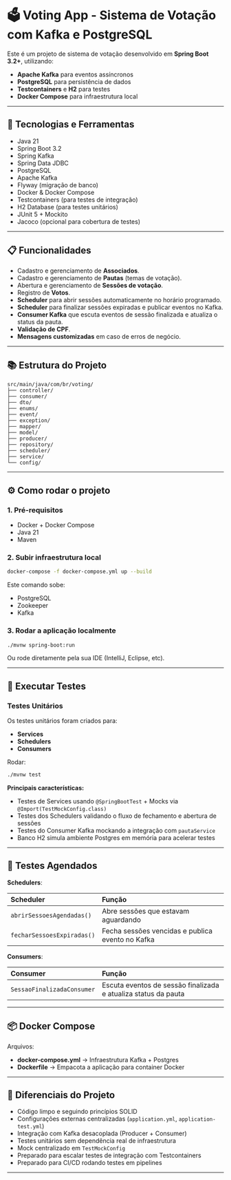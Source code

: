 # 🗳️ Voting App - Sistema de Votação com Kafka e PostgreSQL

Este é um projeto de sistema de votação desenvolvido em **Spring Boot 3.2+**, utilizando:
- **Apache Kafka** para eventos assíncronos
- **PostgreSQL** para persistência de dados
- **Testcontainers** e **H2** para testes
- **Docker Compose** para infraestrutura local

---

## 🚀 Tecnologias e Ferramentas

- Java 21
- Spring Boot 3.2
- Spring Kafka
- Spring Data JDBC
- PostgreSQL
- Apache Kafka
- Flyway (migração de banco)
- Docker & Docker Compose
- Testcontainers (para testes de integração)
- H2 Database (para testes unitários)
- JUnit 5 + Mockito
- Jacoco (opcional para cobertura de testes)

---

## 📋 Funcionalidades

- Cadastro e gerenciamento de **Associados**.
- Cadastro e gerenciamento de **Pautas** (temas de votação).
- Abertura e gerenciamento de **Sessões de votação**.
- Registro de **Votos**.
- **Scheduler** para abrir sessões automaticamente no horário programado.
- **Scheduler** para finalizar sessões expiradas e publicar eventos no Kafka.
- **Consumer Kafka** que escuta eventos de sessão finalizada e atualiza o status da pauta.
- **Validação de CPF**.
- **Mensagens customizadas** em caso de erros de negócio.

---

## 📚 Estrutura do Projeto

```
src/main/java/com/br/voting/
├── controller/
├── consumer/
├── dto/
├── enums/
├── event/
├── exception/
├── mapper/
├── model/
├── producer/
├── repository/
├── scheduler/
├── service/
└── config/
```

---

## ⚙️ Como rodar o projeto

### 1. Pré-requisitos

- Docker + Docker Compose
- Java 21
- Maven

### 2. Subir infraestrutura local

```bash
docker-compose -f docker-compose.yml up --build
```

Este comando sobe:
- PostgreSQL
- Zookeeper
- Kafka

### 3. Rodar a aplicação localmente

```bash
./mvnw spring-boot:run
```

Ou rode diretamente pela sua IDE (IntelliJ, Eclipse, etc).

---

## 🧪 Executar Testes

### Testes Unitários

Os testes unitários foram criados para:

- **Services**
- **Schedulers**
- **Consumers**

Rodar:

```bash
./mvnw test
```

**Principais características:**
- Testes de Services usando `@SpringBootTest` + Mocks via `@Import(TestMockConfig.class)`
- Testes dos Schedulers validando o fluxo de fechamento e abertura de sessões
- Testes do Consumer Kafka mockando a integração com `pautaService`
- Banco H2 simula ambiente Postgres em memória para acelerar testes

---

## 📜 Testes Agendados

**Schedulers**:

| Scheduler | Função |
|:--|:--|
| `abrirSessoesAgendadas()` | Abre sessões que estavam aguardando |
| `fecharSessoesExpiradas()` | Fecha sessões vencidas e publica evento no Kafka |

**Consumers**:

| Consumer | Função |
|:--|:--|
| `SessaoFinalizadaConsumer` | Escuta eventos de sessão finalizada e atualiza status da pauta |

---

## 📦 Docker Compose

Arquivos:

- **docker-compose.yml** → Infraestrutura Kafka + Postgres
- **Dockerfile** → Empacota a aplicação para container Docker

---

## 🎯 Diferenciais do Projeto

- Código limpo e seguindo princípios SOLID
- Configurações externas centralizadas (`application.yml`, `application-test.yml`)
- Integração com Kafka desacoplada (Producer + Consumer)
- Testes unitários sem dependência real de infraestrutura
- Mock centralizado em `TestMockConfig`
- Preparado para escalar testes de integração com Testcontainers
- Preparado para CI/CD rodando testes em pipelines

---